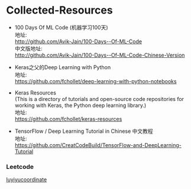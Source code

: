# Collected-Resources

* 100 Days Of ML Code (机器学习100天)    
地址:    
http://github.com/Avik-Jain/100-Days--Of-ML-Code    
中文版地址:    
http://github.com/Avik-Jain/100-Days--Of-ML-Code-Chinese-Version    


* Keras之父的Deep Learning with Python   
地址:     
https://github.com/fchollet/deep-learning-with-python-notebooks       


* Keras Resources     
(This is a directory of tutorials and open-source code repositories for working with Keras, the Python deep learning library.)      
地址:     
https://github.com/fchollet/keras-resources     


* TensorFlow / Deep Learning Tutorial in Chinese 中文教程</br>
地址: </br>
https://github.com/CreatCodeBuild/TensorFlow-and-DeepLearning-Tutorial

### Leetcode
[luyiyucoordinate](https://github.com/luliyucoordinate/Leetcode)
